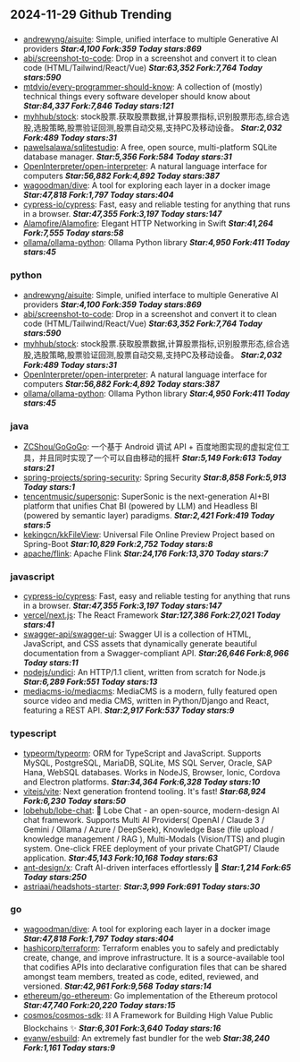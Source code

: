 ## 2024-11-29 Github Trending

### 
* [andrewyng/aisuite](https://github.com/andrewyng/aisuite): Simple, unified interface to multiple Generative AI providers ***Star:4,100 Fork:359 Today stars:869***
* [abi/screenshot-to-code](https://github.com/abi/screenshot-to-code): Drop in a screenshot and convert it to clean code (HTML/Tailwind/React/Vue) ***Star:63,352 Fork:7,764 Today stars:590***
* [mtdvio/every-programmer-should-know](https://github.com/mtdvio/every-programmer-should-know): A collection of (mostly) technical things every software developer should know about ***Star:84,337 Fork:7,846 Today stars:121***
* [myhhub/stock](https://github.com/myhhub/stock): stock股票.获取股票数据,计算股票指标,识别股票形态,综合选股,选股策略,股票验证回测,股票自动交易,支持PC及移动设备。 ***Star:2,032 Fork:489 Today stars:31***
* [pawelsalawa/sqlitestudio](https://github.com/pawelsalawa/sqlitestudio): A free, open source, multi-platform SQLite database manager. ***Star:5,356 Fork:584 Today stars:31***
* [OpenInterpreter/open-interpreter](https://github.com/OpenInterpreter/open-interpreter): A natural language interface for computers ***Star:56,882 Fork:4,892 Today stars:387***
* [wagoodman/dive](https://github.com/wagoodman/dive): A tool for exploring each layer in a docker image ***Star:47,818 Fork:1,797 Today stars:404***
* [cypress-io/cypress](https://github.com/cypress-io/cypress): Fast, easy and reliable testing for anything that runs in a browser. ***Star:47,355 Fork:3,197 Today stars:147***
* [Alamofire/Alamofire](https://github.com/Alamofire/Alamofire): Elegant HTTP Networking in Swift ***Star:41,264 Fork:7,555 Today stars:58***
* [ollama/ollama-python](https://github.com/ollama/ollama-python): Ollama Python library ***Star:4,950 Fork:411 Today stars:45***

### python
* [andrewyng/aisuite](https://github.com/andrewyng/aisuite): Simple, unified interface to multiple Generative AI providers ***Star:4,100 Fork:359 Today stars:869***
* [abi/screenshot-to-code](https://github.com/abi/screenshot-to-code): Drop in a screenshot and convert it to clean code (HTML/Tailwind/React/Vue) ***Star:63,352 Fork:7,764 Today stars:590***
* [myhhub/stock](https://github.com/myhhub/stock): stock股票.获取股票数据,计算股票指标,识别股票形态,综合选股,选股策略,股票验证回测,股票自动交易,支持PC及移动设备。 ***Star:2,032 Fork:489 Today stars:31***
* [OpenInterpreter/open-interpreter](https://github.com/OpenInterpreter/open-interpreter): A natural language interface for computers ***Star:56,882 Fork:4,892 Today stars:387***
* [ollama/ollama-python](https://github.com/ollama/ollama-python): Ollama Python library ***Star:4,950 Fork:411 Today stars:45***

### java
* [ZCShou/GoGoGo](https://github.com/ZCShou/GoGoGo): 一个基于 Android 调试 API + 百度地图实现的虚拟定位工具，并且同时实现了一个可以自由移动的摇杆 ***Star:5,149 Fork:613 Today stars:21***
* [spring-projects/spring-security](https://github.com/spring-projects/spring-security): Spring Security ***Star:8,858 Fork:5,913 Today stars:1***
* [tencentmusic/supersonic](https://github.com/tencentmusic/supersonic): SuperSonic is the next-generation AI+BI platform that unifies Chat BI (powered by LLM) and Headless BI (powered by semantic layer) paradigms. ***Star:2,421 Fork:419 Today stars:5***
* [kekingcn/kkFileView](https://github.com/kekingcn/kkFileView): Universal File Online Preview Project based on Spring-Boot ***Star:10,829 Fork:2,752 Today stars:8***
* [apache/flink](https://github.com/apache/flink): Apache Flink ***Star:24,176 Fork:13,370 Today stars:7***

### javascript
* [cypress-io/cypress](https://github.com/cypress-io/cypress): Fast, easy and reliable testing for anything that runs in a browser. ***Star:47,355 Fork:3,197 Today stars:147***
* [vercel/next.js](https://github.com/vercel/next.js): The React Framework ***Star:127,386 Fork:27,021 Today stars:41***
* [swagger-api/swagger-ui](https://github.com/swagger-api/swagger-ui): Swagger UI is a collection of HTML, JavaScript, and CSS assets that dynamically generate beautiful documentation from a Swagger-compliant API. ***Star:26,646 Fork:8,966 Today stars:11***
* [nodejs/undici](https://github.com/nodejs/undici): An HTTP/1.1 client, written from scratch for Node.js ***Star:6,289 Fork:551 Today stars:13***
* [mediacms-io/mediacms](https://github.com/mediacms-io/mediacms): MediaCMS is a modern, fully featured open source video and media CMS, written in Python/Django and React, featuring a REST API. ***Star:2,917 Fork:537 Today stars:9***

### typescript
* [typeorm/typeorm](https://github.com/typeorm/typeorm): ORM for TypeScript and JavaScript. Supports MySQL, PostgreSQL, MariaDB, SQLite, MS SQL Server, Oracle, SAP Hana, WebSQL databases. Works in NodeJS, Browser, Ionic, Cordova and Electron platforms. ***Star:34,364 Fork:6,328 Today stars:10***
* [vitejs/vite](https://github.com/vitejs/vite): Next generation frontend tooling. It's fast! ***Star:68,924 Fork:6,230 Today stars:50***
* [lobehub/lobe-chat](https://github.com/lobehub/lobe-chat): 🤯 Lobe Chat - an open-source, modern-design AI chat framework. Supports Multi AI Providers( OpenAI / Claude 3 / Gemini / Ollama / Azure / DeepSeek), Knowledge Base (file upload / knowledge management / RAG ), Multi-Modals (Vision/TTS) and plugin system. One-click FREE deployment of your private ChatGPT/ Claude application. ***Star:45,143 Fork:10,168 Today stars:63***
* [ant-design/x](https://github.com/ant-design/x): Craft AI-driven interfaces effortlessly 🤖 ***Star:1,214 Fork:65 Today stars:250***
* [astriaai/headshots-starter](https://github.com/astriaai/headshots-starter):  ***Star:3,999 Fork:691 Today stars:30***

### go
* [wagoodman/dive](https://github.com/wagoodman/dive): A tool for exploring each layer in a docker image ***Star:47,818 Fork:1,797 Today stars:404***
* [hashicorp/terraform](https://github.com/hashicorp/terraform): Terraform enables you to safely and predictably create, change, and improve infrastructure. It is a source-available tool that codifies APIs into declarative configuration files that can be shared amongst team members, treated as code, edited, reviewed, and versioned. ***Star:42,961 Fork:9,568 Today stars:14***
* [ethereum/go-ethereum](https://github.com/ethereum/go-ethereum): Go implementation of the Ethereum protocol ***Star:47,740 Fork:20,220 Today stars:15***
* [cosmos/cosmos-sdk](https://github.com/cosmos/cosmos-sdk): ⛓️ A Framework for Building High Value Public Blockchains ✨ ***Star:6,301 Fork:3,640 Today stars:16***
* [evanw/esbuild](https://github.com/evanw/esbuild): An extremely fast bundler for the web ***Star:38,240 Fork:1,161 Today stars:9***
